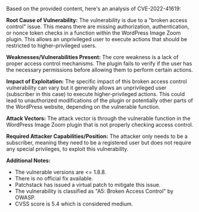Based on the provided content, here's an analysis of CVE-2022-41619:

**Root Cause of Vulnerability:**
The vulnerability is due to a "broken access control" issue. This means there are missing authorization, authentication, or nonce token checks in a function within the WordPress Image Zoom plugin. This allows an unprivileged user to execute actions that should be restricted to higher-privileged users.

**Weaknesses/Vulnerabilities Present:**
The core weakness is a lack of proper access control mechanisms. The plugin fails to verify if the user has the necessary permissions before allowing them to perform certain actions.

**Impact of Exploitation:**
The specific impact of this broken access control vulnerability can vary but it generally allows an unprivileged user (subscriber in this case) to execute higher-privileged actions. This could lead to unauthorized modifications of the plugin or potentially other parts of the WordPress website, depending on the vulnerable function.

**Attack Vectors:**
The attack vector is through the vulnerable function in the WordPress Image Zoom plugin that is not properly checking access control.

**Required Attacker Capabilities/Position:**
The attacker only needs to be a subscriber, meaning they need to be a registered user but does not require any special privileges, to exploit this vulnerability.

**Additional Notes:**
- The vulnerable versions are <= 1.8.8.
- There is no official fix available.
- Patchstack has issued a virtual patch to mitigate this issue.
- The vulnerability is classified as "A5: Broken Access Control" by OWASP.
- CVSS score is 5.4 which is considered medium.